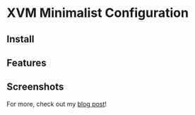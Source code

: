 # XVM Minimalist Configuration
## Install
## Features
## Screenshots
For more, check out my [blog post](http://nbyim.com/wot-xvm-minimalist-configuration/)!
